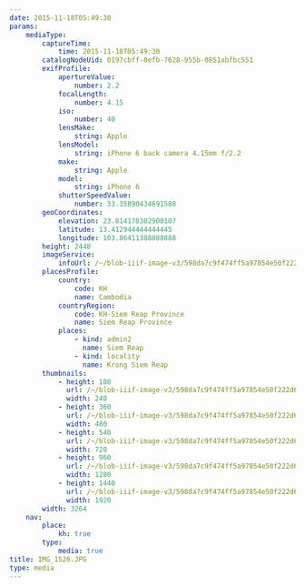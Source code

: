 ```yaml
---
date: 2015-11-18T05:49:30
params:
    mediaType:
        captureTime:
            time: 2015-11-18T05:49:30
        catalogNodeUid: 0197cbff-0efb-7628-955b-0851abfbc551
        exifProfile:
            apertureValue:
                number: 2.2
            focalLength:
                number: 4.15
            iso:
                number: 40
            lensMake:
                string: Apple
            lensModel:
                string: iPhone 6 back camera 4.15mm f/2.2
            make:
                string: Apple
            model:
                string: iPhone 6
            shutterSpeedValue:
                number: 33.35890434691588
        geoCoordinates:
            elevation: 23.814178302900107
            latitude: 13.412944444444445
            longitude: 103.86411388888888
        height: 2448
        imageService:
            infoUrl: /~/blob-iiif-image-v3/598da7c9f474ff5a97854e50f222d6af8ffab47db63d6960c16150045e22d266/info.json
        placesProfile:
            country:
                code: KH
                name: Cambodia
            countryRegion:
                code: KH-Siem Reap Province
                name: Siem Reap Province
            places:
                - kind: admin2
                  name: Siem Reap
                - kind: locality
                  name: Krong Siem Reap
        thumbnails:
            - height: 180
              url: /~/blob-iiif-image-v3/598da7c9f474ff5a97854e50f222d6af8ffab47db63d6960c16150045e22d266/full/240%2C180/0/default.jpg
              width: 240
            - height: 360
              url: /~/blob-iiif-image-v3/598da7c9f474ff5a97854e50f222d6af8ffab47db63d6960c16150045e22d266/full/480%2C360/0/default.jpg
              width: 480
            - height: 540
              url: /~/blob-iiif-image-v3/598da7c9f474ff5a97854e50f222d6af8ffab47db63d6960c16150045e22d266/full/720%2C540/0/default.jpg
              width: 720
            - height: 960
              url: /~/blob-iiif-image-v3/598da7c9f474ff5a97854e50f222d6af8ffab47db63d6960c16150045e22d266/full/1280%2C960/0/default.jpg
              width: 1280
            - height: 1440
              url: /~/blob-iiif-image-v3/598da7c9f474ff5a97854e50f222d6af8ffab47db63d6960c16150045e22d266/full/1920%2C1440/0/default.jpg
              width: 1920
        width: 3264
    nav:
        place:
            kh: true
        type:
            media: true
title: IMG_1526.JPG
type: media
---
```

